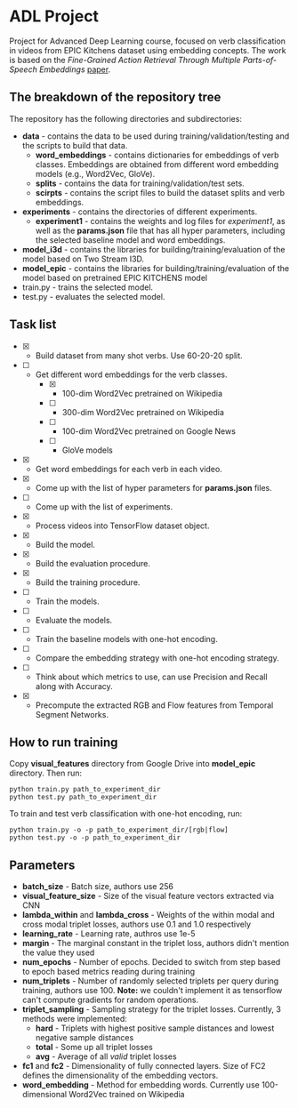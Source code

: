 # ADL Project
Project for Advanced Deep Learning course, focused on verb classification in videos from EPIC Kitchens dataset using embedding concepts. The work is based on the *Fine-Grained Action Retrieval Through Multiple Parts-of-Speech Embeddings* [paper](http://openaccess.thecvf.com/content_ICCV_2019/papers/Wray_Fine-Grained_Action_Retrieval_Through_Multiple_Parts-of-Speech_Embeddings_ICCV_2019_paper.pdf).

## The breakdown of the repository tree
The repository has the following directories and subdirectories:
* __data__ - contains the data to be used during training/validation/testing and the scripts to build that data.
    * __word_embeddings__ - contains dictionaries for embeddings of verb classes. Embeddings are obtained from different word embedding models (e.g., Word2Vec, GloVe).
    * __splits__ - contains the data for training/validation/test sets.
    * __scirpts__ - contains the script files to build the dataset splits and verb embeddings.
* __experiments__ - contains the directories of different experiments.
    * __experiment1__ - contains the weights and log files for *experiment1*, as well as the **params.json** file that has all hyper parameters, including the selected baseline model and word embeddings.
* __model_i3d__ - contains the libraries for building/training/evaluation of the model based on Two Stream I3D.
* __model_epic__ - contains the libraries for building/training/evaluation of the model based on pretrained EPIC KITCHENS model
* train.py - trains the selected model.
* test.py - evaluates the selected model.

## Task list
- [x] - Build dataset from many shot verbs. Use 60-20-20 split.
- [ ] - Get different word embeddings for the verb classes.
    - [x] - 100-dim Word2Vec pretrained on Wikipedia
    - [ ] - 300-dim Word2Vec pretrained on Wikipedia
    - [ ] - 100-dim Word2Vec pretrained on Google News
    - [ ] - GloVe models
- [x] - Get word embeddings for each verb in each video.
- [x] - Come up with the list of hyper parameters for **params.json** files.
- [ ] - Come up with the list of experiments.
- [x] - Process videos into TensorFlow dataset object.
- [x] - Build the model.
- [x] - Build the evaluation procedure.
- [x] - Build the training procedure.
- [ ] - Train the models.
- [ ] - Evaluate the models.
- [ ] - Train the baseline models with one-hot encoding.
- [ ] - Compare the embedding strategy with one-hot encoding strategy.
- [ ] - Think about which metrics to use, can use Precision and Recall along with Accuracy.
- [x] - Precompute the extracted RGB and Flow features from Temporal Segment Networks. 

## How to run training
Copy __visual_features__ directory from Google Drive into __model_epic__ directory. Then run:
```
python train.py path_to_experiment_dir
python test.py path_to_experiment_dir
```

To train and test verb classification with one-hot encoding, run:
```
python train.py -o -p path_to_experiment_dir/[rgb|flow]
python test.py -o -p path_to_experiment_dir
```

## Parameters
* __batch_size__ - Batch size, authors use 256
* __visual_feature_size__ - Size of the visual feature vectors extracted via CNN
* __lambda_within__ and __lambda_cross__ - Weights of the within modal and cross modal triplet losses, authors use 0.1 and 1.0 respectively
* __learning_rate__ - Learning rate, authros use 1e-5
* __margin__ - The marginal constant in the triplet loss, authors didn't mention the value they used
* __num_epochs__ - Number of epochs. Decided to switch from step based to epoch based metrics reading during training
* __num_triplets__ - Number of randomly selected triplets per query during training, authors use 100. __Note:__ we couldn't implement it as tensorflow can't compute gradients for random operations.
* __triplet_sampling__ - Sampling strategy for the triplet losses. Currently, 3 methods were implemented: 
    * __hard__ - Triplets with highest positive sample distances and lowest negative sample distances
    * __total__ - Some up all triplet losses
    * __avg__ - Average of all _valid_ triplet losses
* __fc1__ and __fc2__ - Dimensionality of fully connected layers. Size of FC2 defines the dimensionality of the embedding vectors.
* __word_embedding__ - Method for embedding words. Currently use 100-dimensional Word2Vec trained on Wikipedia